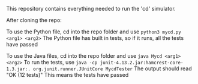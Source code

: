 This repository contains everything needed to run the 'cd' simulator.

After cloning the repo:

  To use the Python file, cd into the repo folder and use `python3 mycd.py <arg1> <arg2>`
  The Python file has built in tests, so if it runs, all the tests have passed
  
  To use the Java files, cd into the repo folder and use `java Mycd <arg1> <arg2>`
  To run the tests, use `java -cp junit-4.13.2.jar:hamcrest-core-1.3.jar:. org.junit.runner.JUnitCore MycdTester`
  The output should read "OK (12 tests)"
    This means the tests have passed
